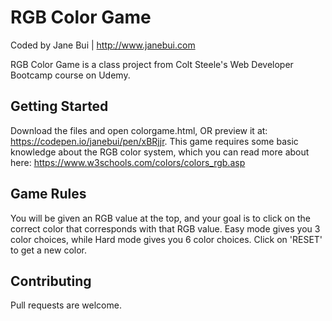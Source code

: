 # RGB Color Game
Coded by Jane Bui | http://www.janebui.com

RGB Color Game is a class project from Colt Steele's Web Developer Bootcamp course on Udemy.


## Getting Started

Download the files and open colorgame.html, OR preview it at: https://codepen.io/janebui/pen/xBRjjr. This game requires some basic knowledge about the RGB color system, which you can read more about here: https://www.w3schools.com/colors/colors_rgb.asp

## Game Rules

You will be given an RGB value at the top, and your goal is to click on the correct color that corresponds with that RGB value. Easy mode gives you 3 color choices, while Hard mode gives you 6 color choices. Click on 'RESET' to get a new color. 

## Contributing
Pull requests are welcome.
